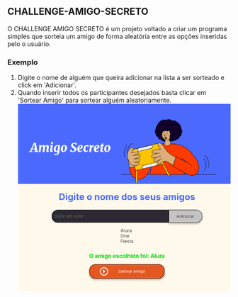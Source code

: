 ## CHALLENGE-AMIGO-SECRETO

O CHALLENGE AMIGO SECRETO é um projeto voltado a criar um programa simples que
sorteia um amigo de forma aleatória entre as opções inseridas pelo o usuário.

### Exemplo

<!-- ![Adicionando Amigos](./screenshots/Captura1.png) -->
1. Digite o nome de alguém que queira adicionar na lista a ser sorteado e click em 'Adicionar'.
2. Quando inserir todos os participantes desejados basta clicar em 'Sortear Amigo' para sortear alguém aleatoriamente.
![Adicionando Amigos](./screenshots/Captura1.png)
